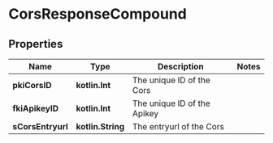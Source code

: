 
# CorsResponseCompound

## Properties
Name | Type | Description | Notes
------------ | ------------- | ------------- | -------------
**pkiCorsID** | **kotlin.Int** | The unique ID of the Cors | 
**fkiApikeyID** | **kotlin.Int** | The unique ID of the Apikey | 
**sCorsEntryurl** | **kotlin.String** | The entryurl of the Cors | 



